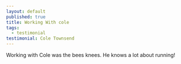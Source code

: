 ```yaml
---
layout: default
published: true
title: Working With cole
tags: 
  - testimonial
testimonial: Cole Townsend
---
```


Working with Cole was the bees knees. He knows a lot about running!
